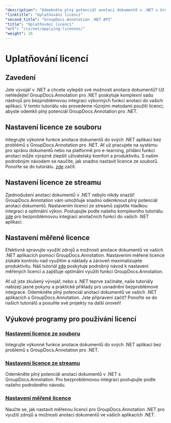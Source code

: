 ```yaml
---
"description": "Odemkněte plný potenciál anotací dokumentů v .NET s GroupDocs.Annotation. Pro bezproblémovou integraci postupujte podle našich podrobných návodů."
"linktitle": "Uplatňování licencí"
"second_title": "GroupDocs.Annotation .NET API"
"title": "Uplatňování licencí"
"url": "/cs/net/applying-licenses/"
"weight": 26
---
```


# Uplatňování licencí

## Zavedení

Jste vývojář v .NET a chcete vylepšit své možnosti anotace dokumentů? Už nehledejte! GroupDocs.Annotation pro .NET poskytuje komplexní sadu nástrojů pro bezproblémovou integraci výkonných funkcí anotací do vašich aplikací. V tomto tutoriálu vás provedeme různými metodami použití licencí, abyste odemkli plný potenciál GroupDocs.Annotation pro .NET.

## Nastavení licence ze souboru
Integrujte výkonné funkce anotace dokumentů do svých .NET aplikací bez problémů s GroupDocs.Annotation pro .NET. Ať už pracujete na systému pro správu dokumentů nebo na platformě pro e-learning, přidání funkcí anotací může výrazně zlepšit uživatelský komfort a produktivitu. S naším podrobným návodem se naučíte, jak snadno nastavit licence ze souborů. Ponořte se do tutoriálu. [zde](./set-license-from-file/) začít.

## Nastavení licence ze streamu
Zjednodušení anotací dokumentů v .NET nebylo nikdy snazší! GroupDocs.Annotation vám umožňuje snadno odemknout plný potenciál anotací dokumentů. Nastavením licencí ze streamů zajistíte hladkou integraci a optimální výkon. Postupujte podle našeho komplexního tutoriálu. [zde](./set-license-from-stream/) pro bezproblémovou integraci anotačních funkcí do vašich .NET aplikací.

## Nastavení měřené licence
Efektivně spravujte využití zdrojů a možnosti anotace dokumentů ve vašich .NET aplikacích pomocí GroupDocs.Annotation. Nastavením měřené licence získáte kontrolu nad využitím a náklady a zároveň maximalizujete produktivitu. Náš tutoriál [zde](./set-metered-license/) poskytuje podrobný návod k nastavení měřených licencí a zajišťuje optimální využití funkcí GroupDocs.Annotation.

Ať už jste zkušený vývojář, nebo s .NET teprve začínáte, naše tutoriály nabízejí jasné pokyny a praktické příklady pro usnadnění bezproblémové integrace. Odemkněte plný potenciál anotací dokumentů ve vašich .NET aplikacích s GroupDocs.Annotation. Jste připraveni začít? Ponořte se do našich tutoriálů a posuňte své projekty na další úroveň!

## Výukové programy pro používání licencí
### [Nastavení licence ze souboru](./set-license-from-file/)
Integrujte výkonné funkce anotace dokumentů do svých .NET aplikací bez problémů s GroupDocs.Annotation pro .NET.
### [Nastavení licence ze streamu](./set-license-from-stream/)
Odemkněte plný potenciál anotací dokumentů v .NET s GroupDocs.Annotation. Pro bezproblémovou integraci postupujte podle našeho podrobného návodu.
### [Nastavení měřené licence](./set-metered-license/)
Naučte se, jak nastavit měřenou licenci pro GroupDocs.Annotation .NET pro využití zdrojů a možnosti anotací dokumentů ve vašich aplikacích .NET.